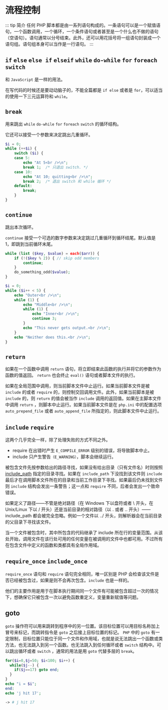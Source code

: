 # 流程控制
::: tip 简介
任何 PHP 脚本都是由一系列语句构成的。一条语句可以是一个赋值语句，一个函数调用，一个循环，一个条件语句或者甚至是一个什么也不做的语句（空语句）。语句通常以分号结束。此外，还可以用花括号将一组语句封装成一个语句组。语句组本身可以当作是一行语句。
:::

## `if` `else` `else if` `elseif` `while` `do-while` `for` `foreach` `switch`
和 `JavaScript` 是一样的用法。

在写代码的时候还是要动动脑子的，不能全篇都是 `if else` 或者是 `for`，可以适当的使用一下三元运算符和 `while`。

## `break`
用来跳出 `while` `do-while` `for` `foreach` `switch` 的循环结构。

它还可以接受一个参数来决定跳出几重循环。

``` php
$i = 0;
while (++$i) {
    switch ($i) {
    case 5:
        echo "At 5<br />\n";
        break 1;  /* 只退出 switch. */
    case 10:
        echo "At 10; quitting<br />\n";
        break 2;  /* 退出 switch 和 while 循环 */
    default:
        break;
    }
}
```

## `continue`
跳出本次循环。

`continue` 接受一个可选的数字参数来决定跳过几重循环到循环结尾。默认值是 1，即跳到当前循环末尾。

``` php
while (list ($key, $value) = each($arr)) {
    if (!($key % 2)) { // skip odd members
        continue;
    }
    do_something_odd($value);
}

$i = 0;
while ($i++ < 5) {
    echo "Outer<br />\n";
    while (1) {
        echo "Middle<br />\n";
        while (1) {
            echo "Inner<br />\n";
            continue 3;
        }
        echo "This never gets output.<br />\n";
    }
    echo "Neither does this.<br />\n";
}
```

## `return`
如果在一个函数中调用 `return` 语句，将立即结束此函数的执行并将它的参数作为函数的值返回。 `return` 也会终止 `eval()` 语句或者脚本文件的执行。

如果在全局范围中调用，则当前脚本文件中止运行。如果当前脚本文件是被 `include` 的或者 `require` 的，则控制交回调用文件。此外，如果当前脚本是被 `include` 的，则 `return` 的值会被当作 `include` 调用的返回值。如果在主脚本文件中调用 `return` ，则脚本中止运行。如果当前脚本文件是在 `php.ini` 中的配置选项 `auto_prepend_file` 或者 `auto_append_file` 所指定的，则此脚本文件中止运行。

## `include` `require`
这两个几乎完全一样，除了处理失败的方式不同之外。
- require 在出错时产生 `E_COMPILE_ERROR` 级别的错误，将导致脚本中止。
- include 只产生警告`（E_WARNING）`，脚本会继续运行。

被包含文件先按参数给出的路径寻找，如果没有给出目录（只有文件名）时则按照 [include_path](https://www.php.net/manual/zh/ini.core.php#ini.include-path) 指定的目录寻找。如果在 `include_path` 下没找到该文件则 `include` 最后才在调用脚本文件所在的目录和当前工作目录下寻找。如果最后仍未找到文件则 `include` 结构会发出一条警告；这一点和 `require` 不同，后者会发出一个致命错误。

如果定义了路径——不管是绝对路径（在 Windows 下以盘符或者 \ 开头，在 Unix/Linux 下以 / 开头）还是当前目录的相对路径（以 . 或者 .. 开头）——include_path 都会被完全忽略。例如一个文件以 ../ 开头，则解析器会在当前目录的父目录下寻找该文件。

当一个文件被包含时，其中所包含的代码继承了 include 所在行的变量范围。从该处开始，调用文件在该行处可用的任何变量在被调用的文件中也都可用。不过所有在包含文件中定义的函数和类都具有全局作用域。

## `require_once` `include_once`
`require_once` 语句和 `require` 语句完全相同，唯一区别是 PHP 会检查该文件是否已经被包含过，如果是则不会再次包含。`include` 也是一样的。

他们的主要作用是用于在脚本执行期间同一个文件有可能被包含超过一次的情况下，想确保它只被包含一次以避免函数重定义，变量重新赋值等问题。

## goto
`goto` 操作符可以用来跳转到程序中的另一位置。该目标位置可以用目标名称加上冒号来标记，而跳转指令是 `goto` 之后接上目标位置的标记。 `PHP` 中的 `goto` 有一定限制，目标位置只能位于同一个文件和作用域，也就是说无法跳出一个函数或类方法，也无法跳入到另一个函数。也无法跳入到任何循环或者 `switch` 结构中。可以跳出循环或者 `switch` ，通常的用法是用 `goto` 代替多层的 `break`。

```php
for($i=0,$j=50; $i<100; $i++) {
  while($j--) {
    if($j==17) goto end; 
  }  
}
echo "i = $i";
end:
echo 'j hit 17';

-> # j hit 17
```